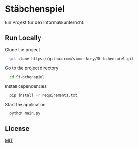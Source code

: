 
# Stäbchenspiel

Ein Projekt für den Informatikunterricht.

## Run Locally

Clone the project

```bash
  git clone https://github.com/simon-krey/St-bchenspiel.git
```

Go to the project directory

```bash
  cd St-bchenspiel
```

Install dependencies

```bash
  pip install -r requirements.txt 
```

Start the application

```bash
  python main.py
```


## License

[MIT](https://choosealicense.com/licenses/mit/)

